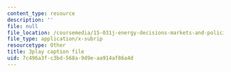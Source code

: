 ```yaml
---
content_type: resource
description: ''
file: null
file_location: /coursemedia/15-031j-energy-decisions-markets-and-policies-spring-2012/7c496a3fc3bd568a9d9eaa914af86a4d_8aNkTgarBis.vtt
file_type: application/x-subrip
resourcetype: Other
title: 3play caption file
uid: 7c496a3f-c3bd-568a-9d9e-aa914af86a4d
---
```


